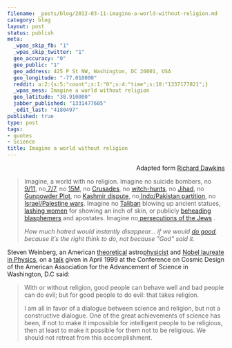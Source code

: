 ```yaml
--- 
filename: _posts/blog/2012-03-11-imagine-a-world-without-religion.md
category: blog
layout: post
status: publish
meta: 
  _wpas_skip_fb: "1"
  _wpas_skip_twitter: "1"
  geo_accuracy: "0"
  geo_public: "1"
  geo_address: 425 P St NW, Washington, DC 20001, USA
  geo_longitude: "-77.018000"
  reddit: a:2:{s:5:"count";s:1:"0";s:4:"time";s:10:"1337177821";}
  _wpas_mess: Imagine a world without religion
  geo_latitude: "38.910000"
  jabber_published: "1331477605"
  _edit_last: "4180497"
published: true
type: post
tags: 
- quotes
- Science
title: Imagine a world without religion
---
```

<p style="text-align:right;">Adapted form <a href="http://richarddawkins.net/articles/1-imagine-no-religion">Richard Dawkins</a></p>

<blockquote>Imagine, a world with no religion. Imagine no suicide bombers, no<a href="http://en.wikipedia.org/wiki/September_11_attacks"> 9/11</a>, no<a href="http://en.wikipedia.org/wiki/7_July_2005_London_bombings"> 7/7</a>, no <a href="http://en.wikipedia.org/wiki/2004_Madrid_train_bombings">15M</a>, no <a href="http://en.wikipedia.org/wiki/Crusades">Crusades</a>, no <a href="http://en.wikipedia.org/wiki/Witch-hunt">witch-hunts</a>, no <a href="http://en.wikipedia.org/wiki/Jihad">Jihad</a>, no <a href="http://en.wikipedia.org/wiki/Gunpowder_Plot">Gunpowder Plot</a>, no <a href="http://en.wikipedia.org/wiki/Kashmir_conflict#Reasons_behind_the_dispute">Kashmir dispute</a>, no<a href="http://en.wikipedia.org/wiki/Partition_of_India"> Indo/Pakistan partition</a>, no <a href="http://en.wikipedia.org/wiki/Israeli%E2%80%93Palestinian_conflict">Israel/Palestine wars</a>. Imagine no <a href="http://en.wikipedia.org/wiki/Taliban">Taliban</a> blowing up ancient statues, <a href="http://en.wikipedia.org/wiki/Taliban_treatment_of_women">lashing women</a> for showing an inch of skin, or publicly <a href="http://en.wikipedia.org/wiki/Islam_and_blasphemy">beheading blasphemers</a> and apostates. Imagine no<a href="http://en.wikipedia.org/wiki/Persecution_of_Jews"> persecutions of the Jews</a> .

<em>How much hatred would instantly disappear... if we would <a href="http://en.wikipedia.org/wiki/Golden_Rule">do good</a>, because it´s the right think to do, not because "God" said it.</em></blockquote>
<p style="text-align:left;">Steven Weinberg, an American <a title="Theoretical physics" href="http://en.wikipedia.org/wiki/Theoretical_physics">theoretical</a> astro<a title="Physicist" href="http://en.wikipedia.org/wiki/Physicist">physicist</a> and <a title="Nobel Prize in Physics" href="http://en.wikipedia.org/wiki/Nobel_Prize_in_Physics">Nobel laureate in Physics</a>, on a <a href="http://www.physlink.com/Education/essay_weinberg.cfm">talk</a> given in April 1999 at the Conference on Cosmic Design of the American Association for the Advancement of Science in Washington, D.C said:</p>

<blockquote>
<p style="text-align:left;">With or without religion, good people can behave well and bad people can do evil; but for good people to do evil: that takes religion.</p>
<p style="text-align:left;">I am all in favor of a dialogue between science and religion, but not a constructive dialogue. One of the great achievements of science has been, if not to make it impossible for intelligent people to be religious, then at least to make it possible for them not to be religious. We should not retreat from this accomplishment.</p>
</blockquote>
